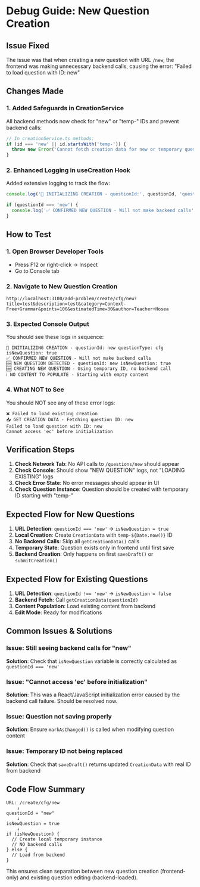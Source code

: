 # Debug Guide: New Question Creation

## Issue Fixed

The issue was that when creating a new question with URL `/new`, the frontend was making unnecessary backend calls, causing the error: "Failed to load question with ID: new"

## Changes Made

### 1. Added Safeguards in CreationService

All backend methods now check for "new" or "temp-" IDs and prevent backend calls:

```typescript
// In creationService.ts methods:
if (id === 'new' || id.startsWith('temp-')) {
  throw new Error('Cannot fetch creation data for new or temporary questions. Use local creation instead.');
}
```

### 2. Enhanced Logging in useCreation Hook

Added extensive logging to track the flow:

```typescript
console.log('🚀 INITIALIZING CREATION - questionId:', questionId, 'questionType:', questionType, 'isNewQuestion:', isNewQuestion);

if (questionId === 'new') {
  console.log('✅ CONFIRMED NEW QUESTION - Will not make backend calls');
}
```

## How to Test

### 1. Open Browser Developer Tools
- Press F12 or right-click -> Inspect
- Go to Console tab

### 2. Navigate to New Question Creation
```
http://localhost:3100/add-problem/create/cfg/new?title=test&description=test&category=Context-Free+Grammar&points=100&estimatedTime=30&author=Teacher+Hosea
```

### 3. Expected Console Output

You should see these logs in sequence:

```
🚀 INITIALIZING CREATION - questionId: new questionType: cfg isNewQuestion: true
✅ CONFIRMED NEW QUESTION - Will not make backend calls  
🆕 NEW QUESTION DETECTED - questionId: new isNewQuestion: true
🆕 CREATING NEW QUESTION - Using temporary ID, no backend call
ℹ️ NO CONTENT TO POPULATE - Starting with empty content
```

### 4. What NOT to See

You should NOT see any of these error logs:
```
❌ Failed to load existing creation
📥 GET CREATION DATA - Fetching question ID: new
Failed to load question with ID: new
Cannot access 'ec' before initialization
```

## Verification Steps

1. **Check Network Tab**: No API calls to `/questions/new` should appear
2. **Check Console**: Should show "NEW QUESTION" logs, not "LOADING EXISTING" logs  
3. **Check Error State**: No error messages should appear in UI
4. **Check Question Instance**: Question should be created with temporary ID starting with "temp-"

## Expected Flow for New Questions

1. **URL Detection**: `questionId === 'new'` → `isNewQuestion = true`
2. **Local Creation**: Create `CreationData` with `temp-${Date.now()}` ID
3. **No Backend Calls**: Skip all `getCreationData()` calls
4. **Temporary State**: Question exists only in frontend until first save
5. **Backend Creation**: Only happens on first `saveDraft()` or `submitCreation()`

## Expected Flow for Existing Questions

1. **URL Detection**: `questionId !== 'new'` → `isNewQuestion = false`  
2. **Backend Fetch**: Call `getCreationData(questionId)`
3. **Content Population**: Load existing content from backend
4. **Edit Mode**: Ready for modifications

## Common Issues & Solutions

### Issue: Still seeing backend calls for "new"
**Solution**: Check that `isNewQuestion` variable is correctly calculated as `questionId === 'new'`

### Issue: "Cannot access 'ec' before initialization" 
**Solution**: This was a React/JavaScript initialization error caused by the backend call failure. Should be resolved now.

### Issue: Question not saving properly
**Solution**: Ensure `markAsChanged()` is called when modifying question content

### Issue: Temporary ID not being replaced
**Solution**: Check that `saveDraft()` returns updated `CreationData` with real ID from backend

## Code Flow Summary

```
URL: /create/cfg/new
    ↓
questionId = "new"
    ↓
isNewQuestion = true
    ↓
if (isNewQuestion) {
  // Create local temporary instance
  // NO backend calls
} else {
  // Load from backend
}
```

This ensures clean separation between new question creation (frontend-only) and existing question editing (backend-loaded). 